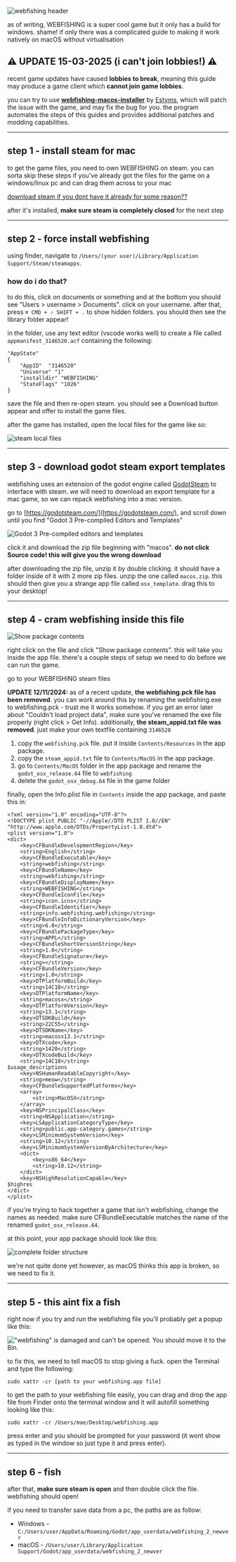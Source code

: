 ![webfishing header](/assets/blog_img/28102024-webfishing-mac/webfishing.png)

as of writing, WEBFISHING is a super cool game but it only has a build for windows. shame! if only there was a complicated guide to making it work natively on macOS without virtualisation

## ⚠️ UPDATE 15-03-2025 (i can't join lobbies!) ⚠️
recent game updates have caused **lobbies to break**, meaning this guide may produce a game client which **cannot join game lobbies**.

you can try to use [**webfishing-macos-installer**](https://github.com/Estyms/webfishing-macos-installer) by [Estyms](https://github.com/Estyms/webfishing-macos-installer), which will patch the issue with the game, and may fix the bug for you. the program automates the steps of this guides and provides additional patches and modding capabilities.

---

## step 1 - install steam for mac

to get the game files, you need to own WEBFISHING on steam. you can sorta skip these steps if you've already got the files for the game on a windows/linux pc and can drag them across to your mac

[download steam if you dont have it already for some reason??](https://store.steampowered.com/about/)

after it's installed, **make sure steam is completely closed** for the next step

---

## step 2 - force install webfishing

using finder, navigate to `/Users/(your user)/Library/Application Support/Steam/steamapps`.

### how do i do that?
to do this, click on documents or something and at the bottom you should see "Users > username > Documents". click on your username. after that, press `⌘ CMD + ⇧ SHIFT + .` to show hidden folders. you should then see the library folder appear!

in the folder, use any text editor (vscode works well) to create a file called `appmanifest_3146520.acf` containing the following:

```
"AppState"
{
    "AppID"  "3146520"
    "Universe" "1"
    "installdir" "WEBFISHING"
    "StateFlags" "1026"
}
```

save the file and then re-open steam. you should see a Download button appear and offer to install the game files.

after the game has installed, open the local files for the game like so:

![steam local files](/assets/blog_img/28102024-webfishing-mac/localfiles.png)

---

## step 3 - download godot steam export templates
webfishing uses an extension of the godot engine called [GodotSteam](https://godotsteam.com/) to interface with steam. we will need to download an export template for a mac game, so we can repack webfishing into a mac version.

go to [https://godotsteam.com/](https://godotsteam.com/), and scroll down until you find "Godot 3 Pre-compiled Editors and Templates"

![Godot 3 Pre-compiled editors and templates](/assets/blog_img/28102024-webfishing-mac/exporttemplates.png)

click it and download the zip file beginning with "macos". **do not click Source code! this will give you the wrong download**

after downloading the zip file, unzip it by double clicking. it should have a folder inside of it with 2 more zip files. unzip the one called `macos.zip`. this should then give you a strange app file called `osx_template`. drag this to your desktop!

---

## step 4 - cram webfishing inside this file

![Show package contents](/assets/blog_img/28102024-webfishing-mac/pkg.png)

right click on the file and click "Show package contents". this will take you inside the app file. there's a couple steps of setup we need to do before we can run the game.

go to your WEBFISHING steam files

**UPDATE 12/11/2024:**
as of a recent update, **the webfishing.pck file has been removed**. you can work around this by renaming the webfishing.exe to webfishing.pck - trust me it works somehow. 
if you get an error later about "Couldn't load project data", make sure you've renamed the exe file properly (right click > Get Info).
additionally, **the steam_appid.txt file was removed**. just make your own textfile containing `3146520`

1. copy the `webfishing.pck` file. put it inside `Contents/Resources` in the app package.
2. copy the `steam_appid.txt` file to `Contents/MacOS` in the app package.
3. go to `Contents/MacOS` folder in the app package and rename the `godot_osx_release.64` file to `webfishing`
4. delete the `godot_osx_debug.64` file in the game folder

finally, open the Info.plist file in `Contents` inside the app package, and paste this in:

```
<?xml version="1.0" encoding="UTF-8"?>
<!DOCTYPE plist PUBLIC "-//Apple//DTD PLIST 1.0//EN" "http://www.apple.com/DTDs/PropertyList-1.0.dtd">
<plist version="1.0">
<dict>
	<key>CFBundleDevelopmentRegion</key>
	<string>English</string>
	<key>CFBundleExecutable</key>
	<string>webfishing</string>
	<key>CFBundleName</key>
	<string>webfishing</string>
	<key>CFBundleDisplayName</key>
	<string>WEBFISHING</string>
	<key>CFBundleIconFile</key>
	<string>icon.icns</string>
	<key>CFBundleIdentifier</key>
	<string>info.webfishing.webfishing</string>
	<key>CFBundleInfoDictionaryVersion</key>
	<string>6.0</string>
	<key>CFBundlePackageType</key>
	<string>APPL</string>
	<key>CFBundleShortVersionString</key>
	<string>1.0</string>
	<key>CFBundleSignature</key>
	<string></string>
	<key>CFBundleVersion</key>
	<string>1.0</string>
	<key>DTPlatformBuild</key>
	<string>14C18</string>
	<key>DTPlatformName</key>
	<string>macosx</string>
	<key>DTPlatformVersion</key>
	<string>13.1</string>
	<key>DTSDKBuild</key>
	<string>22C55</string>
	<key>DTSDKName</key>
	<string>macosx13.1</string>
	<key>DTXcode</key>
	<string>1420</string>
	<key>DTXcodeBuild</key>
	<string>14C18</string>
$usage_descriptions
	<key>NSHumanReadableCopyright</key>
	<string>meow</string>
	<key>CFBundleSupportedPlatforms</key>
	<array>
		<string>MacOSX</string>
	</array>
	<key>NSPrincipalClass</key>
	<string>NSApplication</string>
	<key>LSApplicationCategoryType</key>
	<string>public.app-category.games</string>
	<key>LSMinimumSystemVersion</key>
	<string>10.12</string>
	<key>LSMinimumSystemVersionByArchitecture</key>
	<dict>
		<key>x86_64</key>
		<string>10.12</string>
	</dict>
	<key>NSHighResolutionCapable</key>
$highres
</dict>
</plist>
```

if you're trying to hack together a game that isn't webfishing, change the names as needed. make sure CFBundleExecutable matches the name of the renamed `godot_osx_release.64`.

at this point, your app package should look like this:

![complete folder structure](/assets/blog_img/28102024-webfishing-mac/complete.png)

we're not quite done yet however, as macOS thinks this app is broken, so we need to fix it.

---

## step 5 - this aint fix a fish

right now if you try and run the webfishing file you'll probably get a popup like this:

!["webfishing" is damaged and can't be opened. You should move it to the Bin.](/assets/blog_img/28102024-webfishing-mac/brokey.png)

to fix this, we need to tell macOS to stop giving a fuck. open the Terminal and type the following:

`sudo xattr -cr [path to your webfishing.app file]`

to get the path to your webfishing file easily, you can drag and drop the app file from Finder onto the terminal window and it will autofill something looking like this:

`sudo xattr -cr /Users/mae/Desktop/webfishing.app`

press enter and you should be prompted for your password (it wont show as typed in the window so just type it and press enter). 

---

## step 6 - fish

after that, **make sure steam is open** and then double click the file. webfishing should open!

if you need to transfer save data from a pc, the paths are as follow:

- Windows - `C:/Users/user/AppData/Roaming/Godot/app_userdata/webfishing_2_newver`
- macOS - `/Users/user/Library/Application Support/Godot/app_userdata/webfishing_2_newver`
